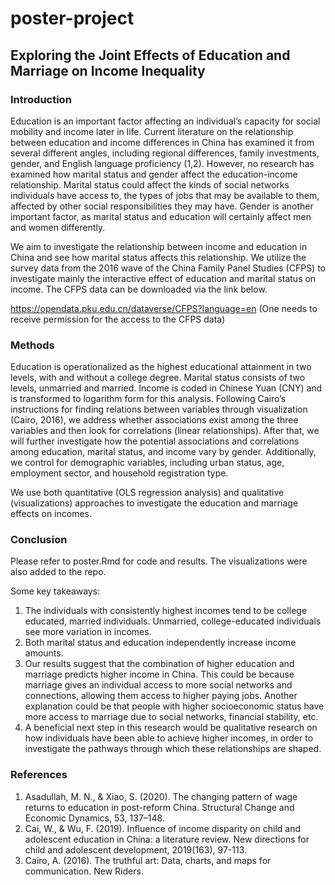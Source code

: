 # poster-project

## Exploring the Joint Effects of Education and Marriage on Income Inequality

### Introduction
Education is an important factor affecting an individual’s capacity for social mobility and income later in life. Current literature on the relationship between education and income differences in China has examined it from several different angles, including regional differences, family investments, gender, and English language proficiency (1,2). However, no research has examined how marital status and gender affect the education-income relationship. Marital status could affect the kinds of social networks individuals have access to, the types of jobs that may be available to them, affected by other social responsibilities they may have. Gender is another important factor, as marital status and education will certainly affect men and women differently. 

We aim to investigate the relationship between income and education in China and see how marital status affects this relationship. We utilize the survey data from the 2016 wave of the China Family Panel Studies (CFPS) to investigate mainly the interactive effect of education and marital status on income. The CFPS data can be downloaded via the link below. 

https://opendata.pku.edu.cn/dataverse/CFPS?language=en 
(One needs to receive permission for the access to the CFPS data)


### Methods

Education is operationalized as the highest educational attainment in two levels, with and without a college degree. Marital status consists of two levels, unmarried and married. Income is coded in Chinese Yuan (CNY) and is transformed to logarithm form for this analysis. Following Cairo’s instructions for finding relations between variables through visualization (Cairo, 2016), we address whether associations exist among the three variables and then look for correlations (linear relationships). After that, we will further investigate how the potential associations and correlations among education, marital status, and income vary by gender. Additionally, we control for demographic variables, including urban status, age, employment sector, and household registration type.

We use both quantitative (OLS regression analysis) and qualitative (visualizations) approaches to investigate the education and marriage effects on incomes. 

### Conclusion 

Please refer to poster.Rmd for code and results. The visualizations were also added to the repo. 

Some key takeaways:
1) The individuals with consistently highest incomes tend to be college educated, married individuals. Unmarried, college-educated individuals see more variation in incomes. 
2) Both marital status and education independently increase income amounts. 
3) Our results suggest that the combination of higher education and marriage predicts higher income in China. This could be because marriage gives an individual access to more social networks and connections, allowing them access to higher paying jobs. Another explanation could be that people with higher socioeconomic status have more access to marriage due to social networks, financial stability, etc. 
4) A beneficial next step in this research would be qualitative research on how individuals have been able to achieve higher incomes, in order to investigate the pathways through which these relationships are shaped. 

### References
1) Asadullah, M. N., & Xiao, S. (2020). The changing pattern of wage returns to education in post-reform China. Structural Change and Economic Dynamics, 53, 137–148. 
2) Cai, W., & Wu, F. (2019). Influence of income disparity on child and adolescent education in China: a literature review. New directions for child and adolescent development, 2019(163), 97-113.
3) Cairo, A. (2016). The truthful art: Data, charts, and maps for communication. New Riders.



